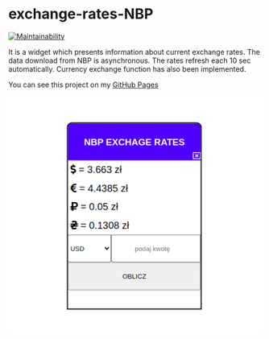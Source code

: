 # exchange-rates-NBP

[![Maintainability](https://api.codeclimate.com/v1/badges/c894d925e5b428d21ac5/maintainability)](https://codeclimate.com/github/XxMaKaPaKaxX/exchange-rate-NBP/maintainability)

It is a widget which presents information about current exchange rates. The data download from NBP is asynchronous. The rates refresh each 10 sec automatically. Currency exchange function has also been implemented. 

You can see this project on my [GitHub Pages](https://xxmakapakaxx.github.io/exchange-rate-NBP/)

![alt text](./img/widgetScreen.png)